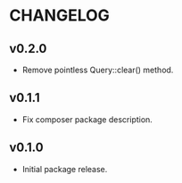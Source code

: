 # CHANGELOG

## v0.2.0

* Remove pointless Query::clear() method.

## v0.1.1

* Fix composer package description.

## v0.1.0

* Initial package release.
